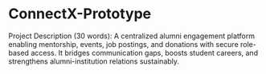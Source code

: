 # ConnectX-Prototype
Project Description (30 words): A centralized alumni engagement platform enabling mentorship, events, job postings, and donations with secure role-based access. It bridges communication gaps, boosts student careers, and strengthens alumni-institution relations sustainably.
